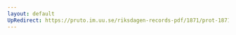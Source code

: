 ```yaml
---
layout: default
UpRedirect: https://pruto.im.uu.se/riksdagen-records-pdf/1871/prot-1871--fk--201/prot-1871--fk--201_004.pdf
---
```

